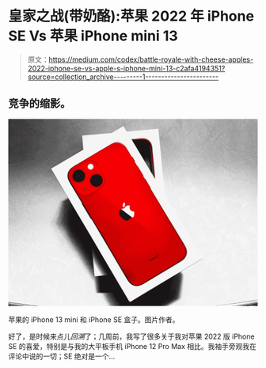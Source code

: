 # 皇家之战(带奶酪):苹果 2022 年 iPhone SE Vs 苹果 iPhone mini 13

> 原文：<https://medium.com/codex/battle-royale-with-cheese-apples-2022-iphone-se-vs-apple-s-iphone-mini-13-c2afa4194351?source=collection_archive---------1----------------------->

## 竞争的缩影。

![](img/1e01b4456d97f470d936b14b06bc7daf.png)

苹果的 iPhone 13 mini 和 iPhone SE 盒子。图片作者。

好了，是时候来点儿*回溯*了；几周前，我写了很多关于我对苹果 2022 版 iPhone SE 的喜爱，特别是与我的大平板手机 iPhone 12 Pro Max 相比。我袖手旁观我在评论中说的一切；SE 绝对是一个…